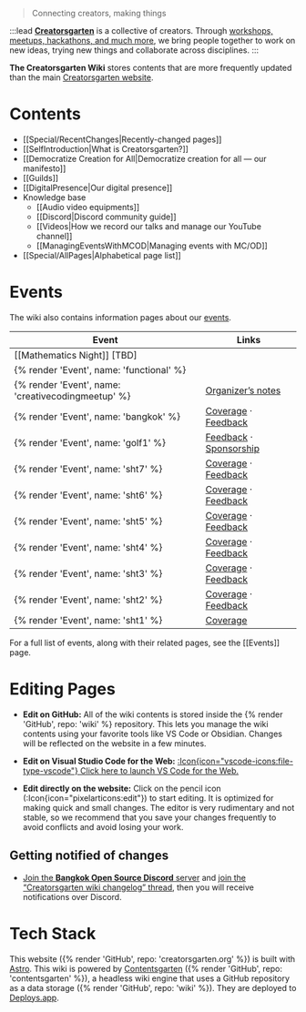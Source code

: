 > Connecting creators, making things

:::lead
**[Creatorsgarten](https://creatorsgarten.org/)** is a collective of creators. Through [workshops, meetups, hackathons, and much more](https://creatorsgarten.org/events/), we bring people together to work on new ideas, trying new things and collaborate across disciplines.
:::

**The Creatorsgarten Wiki** stores contents that are more frequently updated than the main [Creatorsgarten website][main-site].

[main-site]: https://creatorsgarten.org/

# Contents

- [[Special/RecentChanges|Recently-changed pages]]
- [[SelfIntroduction|What is Creatorsgarten?]]
- [[Democratize Creation for All|Democratize creation for all — our manifesto]]
- [[Guilds]]
- [[DigitalPresence|Our digital presence]]
- Knowledge base
  - [[Audio video equipments]]
  - [[Discord|Discord community guide]]
  - [[Videos|How we record our talks and manage our YouTube channel]]
  - [[ManagingEventsWithMCOD|Managing events with MC/OD]]
- [[Special/AllPages|Alphabetical page list]]

# Events

The wiki also contains information pages about our [events](/events/).

| Event | Links |
| --- | --- |
| [[Mathematics Night]] [TBD]
| {% render 'Event', name: 'functional' %}
| {% render 'Event', name: 'creativecodingmeetup' %} | [Organizer’s notes](/wiki/OrganizerNotes/creativecodingmeetup) |
| {% render 'Event', name: 'bangkok' %} | [Coverage](/wiki/Coverage/bangkok) &middot; [Feedback](/wiki/Feedback/bangkok) |
| {% render 'Event', name: 'golf1' %} | [Feedback](/wiki/Feedback/golf1) &middot; [Sponsorship](/wiki/Sponsorship/golf1) |
| {% render 'Event', name: 'sht7' %} | [Coverage](/wiki/Coverage/sht7) &middot; [Feedback](/wiki/Feedback/sht7) |
| {% render 'Event', name: 'sht6' %} | [Coverage](/wiki/Coverage/sht6) &middot; [Feedback](/wiki/Feedback/sht6) |
| {% render 'Event', name: 'sht5' %} | [Coverage](/wiki/Coverage/sht5) &middot; [Feedback](/wiki/Feedback/sht5) |
| {% render 'Event', name: 'sht4' %} | [Coverage](/wiki/Coverage/sht4) &middot; [Feedback](/wiki/Feedback/sht4) |
| {% render 'Event', name: 'sht3' %} | [Coverage](/wiki/Coverage/sht3) &middot; [Feedback](/wiki/Feedback/sht3) |
| {% render 'Event', name: 'sht2' %} | [Coverage](/wiki/Coverage/sht2) &middot; [Feedback](/wiki/Feedback/sht2) |
| {% render 'Event', name: 'sht1' %} | [Coverage](/wiki/Coverage/sht1) |

For a full list of events, along with their related pages, see the [[Events]] page.

# Editing Pages

- **Edit on GitHub:** All of the wiki contents is stored inside the {% render 'GitHub', repo: 'wiki' %} repository. This lets you manage the wiki contents using your favorite tools like VS Code or Obsidian. Changes will be reflected on the website in a few minutes.

- **Edit on Visual Studio Code for the Web:** [:Icon{icon="vscode-icons:file-type-vscode"} Click here to launch VS Code for the Web.](https://vscode.dev/github/creatorsgarten/wiki)

- **Edit directly on the website:** Click on the pencil icon (:Icon{icon="pixelarticons:edit"}) to start editing. It is optimized for making quick and small changes. The editor is very rudimentary and not stable, so we recommend that you save your changes frequently to avoid conflicts and avoid losing your work.

## Getting notified of changes

- [Join the **Bangkok Open Source Discord** server](https://grtn.org/bkkoss-discord) and [join the “Creatorsgarten wiki changelog” thread](https://discord.com/channels/1062609208106832002/1085847407583055883), then you will receive notifications over Discord.

# Tech Stack

This website ({% render 'GitHub', repo: 'creatorsgarten.org' %}) is built with [Astro](https://astro.build/).
This wiki is powered by [Contentsgarten](https://contentsgarten.netlify.app/wiki/MainPage) ({% render 'GitHub', repo: 'contentsgarten' %}), a headless wiki engine that uses a GitHub repository as a data storage ({% render 'GitHub', repo: 'wiki' %}).
They are deployed to [Deploys.app](https://www.deploys.app/).
